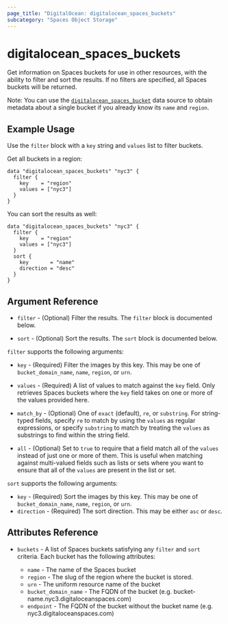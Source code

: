 ```yaml
---
page_title: "DigitalOcean: digitalocean_spaces_buckets"
subcategory: "Spaces Object Storage"
---
```


# digitalocean_spaces_buckets

Get information on Spaces buckets for use in other resources, with the ability to filter and sort the results.
If no filters are specified, all Spaces buckets will be returned.

Note: You can use the [`digitalocean_spaces_bucket`](spaces_bucket) data source to
obtain metadata about a single bucket if you already know its `name` and `region`.

## Example Usage

Use the `filter` block with a `key` string and `values` list to filter buckets.

Get all buckets in a region:

```hcl
data "digitalocean_spaces_buckets" "nyc3" {
  filter {
    key    = "region"
    values = ["nyc3"]
  }
}
```
You can sort the results as well:

```hcl
data "digitalocean_spaces_buckets" "nyc3" {
  filter {
    key    = "region"
    values = ["nyc3"]
  }
  sort {
    key       = "name"
    direction = "desc"
  }
}
```

## Argument Reference

* `filter` - (Optional) Filter the results.
  The `filter` block is documented below.

* `sort` - (Optional) Sort the results.
  The `sort` block is documented below.

`filter` supports the following arguments:

* `key` - (Required) Filter the images by this key. This may be one of `bucket_domain_name`, `name`, `region`, or `urn`.

* `values` - (Required) A list of values to match against the `key` field. Only retrieves Spaces buckets
  where the `key` field takes on one or more of the values provided here.

* `match_by` - (Optional) One of `exact` (default), `re`, or `substring`. For string-typed fields, specify `re` to
  match by using the `values` as regular expressions, or specify `substring` to match by treating the `values` as
  substrings to find within the string field.
  
* `all` - (Optional) Set to `true` to require that a field match all of the `values` instead of just one or more of
  them. This is useful when matching against multi-valued fields such as lists or sets where you want to ensure
  that all of the `values` are present in the list or set.

`sort` supports the following arguments:

* `key` - (Required) Sort the images by this key. This may be one of `bucket_domain_name`, `name`, `region`, or `urn`.
* `direction` - (Required) The sort direction. This may be either `asc` or `desc`.

## Attributes Reference

* `buckets` - A list of Spaces buckets satisfying any `filter` and `sort` criteria. Each bucket has the following attributes:  

  - `name` - The name of the Spaces bucket
  - `region` - The slug of the region where the bucket is stored.
  - `urn` - The uniform resource name of the bucket
  - `bucket_domain_name` - The FQDN of the bucket (e.g. bucket-name.nyc3.digitaloceanspaces.com)
  - `endpoint` - The FQDN of the bucket without the bucket name (e.g. nyc3.digitaloceanspaces.com)
